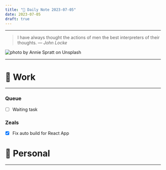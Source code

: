 ```yaml
---
title: "🌱 Daily Note 2023-07-05"
date: 2023-07-05
draft: true
---
```



---

> I have always thought the actions of men the best interpreters of their thoughts.
> — <cite>John Locke</cite>

![photo by Annie Spratt on Unsplash](https://images.unsplash.com/photo-1463554050456-f2ed7d3fec09?crop=entropy&cs=srgb&fm=jpg&ixid=M3wzNjM5Nzd8MHwxfHJhbmRvbXx8fHx8fHx8fDE2ODg1MjAzODR8&ixlib=rb-4.0.3&q=85&w=500&h=500)

---

# 💼 Work
---
### Queue
- [ ] Waiting task

### Zeals
- [x] Fix auto build for React App

# 🌱 Personal
---
